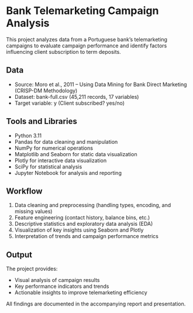 # Bank Telemarketing Campaign Analysis

This project analyzes data from a Portuguese bank’s telemarketing campaigns to evaluate campaign performance and identify factors influencing client subscription to term deposits.

## Data
- Source: Moro et al., 2011 – Using Data Mining for Bank Direct Marketing (CRISP-DM Methodology)
- Dataset: bank-full.csv (45,211 records, 17 variables)
- Target variable: y (Client subscribed? yes/no)

## Tools and Libraries
- Python 3.11
- Pandas for data cleaning and manipulation
- NumPy for numerical operations
- Matplotlib and Seaborn for static data visualization
- Plotly for interactive data visualization
- SciPy for statistical analysis
- Jupyter Notebook for analysis and reporting

## Workflow
1. Data cleaning and preprocessing (handling types, encoding, and missing values)
2. Feature engineering (contact history, balance bins, etc.)
3. Descriptive statistics and exploratory data analysis (EDA)
4. Visualization of key insights using Seaborn and Plotly
5. Interpretation of trends and campaign performance metrics

## Output
The project provides:
- Visual analysis of campaign results
- Key performance indicators and trends
- Actionable insights to improve telemarketing efficiency

All findings are documented in the accompanying report and presentation.

